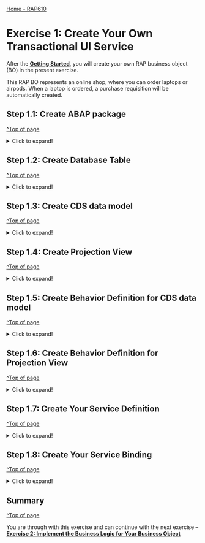[Home - RAP610](../../#exercises)

# Exercise 1: Create Your Own Transactional UI Service

After the **[Getting Started](../ex0/README.md)**, you will create your own RAP business object (BO) in the present exercise. 

This RAP BO represents an online shop, where you can order laptops or airpods. 
When a laptop is ordered, a purchase requisition will be automatically created.


## Step 1.1: Create ABAP package
[^Top of page](#)

 <details>
  <summary>Click to expand!</summary>
  
1.	Right-click on the package **`ZLOCAL** and select **New > ABAP Package** from the context menu. 
   
2.	Maintain the information provided below and click **Next >**.  
    - Name: **`Z_PURCHASE_REQ_XXX`**
    - Description: `Package XXX`
    - Check ** `Add to favorite packages` ** 
 
 ![](ex1/images/ui1.png)
 
3.	Create a new request and click **Finish**.

    - Description: _**`Developer Extensibility with RAP Facades (<your_group_ID>)`**_
   
    ![](../../images/ui2.png)
  
</details>

## Step 1.2: Create Database Table
[^Top of page](#)

<details>
  <summary>Click to expand!</summary>
  
1.	Right-click your package **`Z_PURCHASE_REQ_XXX`** and select **New > Other ABAP Repository Object** from the context menu. 
    
   > **Do not forget to replace the suffix **`XXX`** with your group ID (e.g. your initials).**
 
    ![](../../images/ui3.png)
    
   
2.	Search for _**database table**_, select the entry, and click **Next >**. 
 
    ![](../../images/ui4.png)

3.	Maintain the information provided below and click **Next >**.

    -	Name: **`ZONLINESHOP_XXX`**
    -	Description: _**`Shop to purchase electronics`**_ 
    
    ![](../../images/ui5.png)

4.	Click **Finish**.
 
   ![](../../images/ui6.png)
 
5.	Replace the default source code with following code snippet:

    ```ABAP
     @EndUserText.label : 'Shop to purchase electronics'
     @AbapCatalog.enhancement.category : #NOT_EXTENSIBLE
     @AbapCatalog.tableCategory : #TRANSPARENT
     @AbapCatalog.deliveryClass : #A
     @AbapCatalog.dataMaintenance : #RESTRICTED
     define table zonlineshop_xxx {
      key client     : abap.clnt not null;
      key order_uuid : sysuuid_x16 not null;
      order_id       : abap.char(10) not null;
      ordereditem    : abap.char(10) not null;
      deliverydate   : abap.dats;
      creationdate   : abap.dats;
    }
    ```

6.	Save and activate the object.

</details>

## Step 1.3: Create CDS data model
[^Top of page](#)

 <details>
  <summary>Click to expand!</summary>
   
1.	Right-click your package **`Z_PURCHASE_REQ_XXX`** and select **New > Other ABAP Repository Object** from the context menu.
   
    ![](../../images/ui11.png)
 
2.	Search for _**Data Definition**_, select the entry, and click **Next >**.
 
    ![](../../images/ui12.png)
 
3.	Maintain the information provided below and click **Next >**.

   - Name: **`ZI_ONLINE_SHOP_XXX`**
   - Description: **`Data model for online shop`** 
   
    ![](../../images/ui13.png)
    
4. Select your transport request and click **Finish**.

    ![](../../images/ui14.png)
 
5.	Replace the default source code with following code snippet:

    ```ABAP
     @EndUserText.label: 'Data model for online shop'
     @AccessControl.authorizationCheck: #CHECK
     define root view entity ZI_ONLINE_SHOP_XXX as select from ZONLINESHOP_XXX {
       key order_uuid as Order_Uuid,
       order_id as Order_Id,
       ordereditem as Ordereditem,
       deliverydate as Deliverydate,
       creationdate as Creationdate  
     }
     ```
     
6.	Save and activate the object.

</details>

## Step 1.4: Create Projection View
[^Top of page](#)

<details>
  <summary>Click to expand!</summary>
   
1.	Right-click **Data Definitions** and select **New Data Definition** from the context menu.
  
    ![](../../images/ui15.png)
 
2.	Maintain the information provided below and click **Next >**.

    -	Name: **´ZC_ONLINE_SHOP_XXX`**
    -	Description: **_Projection view for online shop_**
    -	Referenced Object: **`ZI_ONLINE_SHOP_XXX`**
    
    ![](../../images/ui16.png)
 
3. Select your transport request and click **Finish**.
   
   ![](../../images/ui17.png)

4.	Replace the default source code with following code snippet:

      ```ABAP
       @EndUserText.label: 'shop projection'
       @AccessControl.authorizationCheck: #CHECK
       @Search.searchable: true
       @UI: { headerInfo: { typeName: 'Online Shop',
                           typeNamePlural: 'Online Shop',
                           title: { type: #STANDARD, label: 'Online Shop', value: 'order_id' } },
             presentationVariant: [{ sortOrder: [{ by: 'Creationdate',direction: #DESC }] }] }
       define root view entity ZC_ONLINE_SHOP_XXX provider contract transactional_query
        as projection on ZI_ONLINE_SHOP_XXX
       {

           @UI.facet: [          { id:                    'Orders',
                                         purpose:         #STANDARD,
                                        type:            #IDENTIFICATION_REFERENCE,
                                        label:           'Order',
                                         position:        10 }      ]
        key Order_Uuid,
            @UI: { lineItem:       [ { position: 10,label: 'order id', importance: #HIGH } ],
                     identification: [ { position: 10, label: 'order id' } ] }
            @Search.defaultSearchElement: true
            Order_Id,
            @UI: { lineItem:       [ { position: 20,label: 'Ordered item', importance: #HIGH } ],
                    identification: [ { position: 20, label: 'Ordered item' } ] }
            @Search.defaultSearchElement: true
            Ordereditem,
            Deliverydate       as Deliverydate,
            @UI: { lineItem:       [ { position: 50,label: 'Creation date', importance: #HIGH },
                                     { type: #FOR_ACTION, dataAction: 'create_pr', label: 'Update IR' } ],
                  identification: [ { position: 50, label: 'Creation date' } ] }
           Creationdate       as Creationdate
       }
      ```

5.	Save and activate the object.

</details>

## Step 1.5: Create Behavior Definition for CDS data model
[^Top of page](#)

<details>
  <summary>Click to expand!</summary>
      
1.	Right-click your data definition **`ZI_ONLINE_SHOP_XXX`** and select **New Behavior Definition** from the context menu.
 
   ![](../../images/ui18.png)
 
2.	Maintain a description and click **Next >**.

     - Description: _**`Behavior for ZI_ONLINE_SHOP_XXX`**_
     
     ![](../../images/ui19.png)

3.	Select your transport request and click **Finish**.
 
    ![](../../images/ui20.png)
 
4.	Replace the default source code with following code snippet:

      ```ABAP
       managed implementation in class zbp_i_online_shop_xxx unique;
       define behavior for ZI_ONLINE_SHOP_XXX alias Online_Shop
       with additional save

       persistent table ZONLINESHOP_XXX
       lock master
       authorization master ( instance )

       {
        field ( numbering : managed, readonly ) order_Uuid;
        field ( mandatory ) Ordereditem;
        field ( readonly ) Creationdate, order_id, deliverydate;
        determination calculate_order_id on modify { create; }
       internal action create_pr;
        create;
        update;
        delete;
       }
       ```
 
5.	Save and activate the object.

</details>

## Step 1.6: Create Behavior Definition for Projection View
[^Top of page](#)

<details>
  <summary>Click to expand!</summary>
   
1.	Right-click your projection view **`ZC_ONLINE_SHOP_XXX`** and select **New Behavior Definition** from the context menu.
 
    ![](../../images/ui21.png)
 
2.	Click **Next >**.

    ![](../../images/ui22.png)
 
3.	Select your transport request and click **Finish**.
  
     ![](../../images/ui23.png)
 
4.	Replace the default source code with following with code snippet:

    ```ABAP
     projection;
     //strict; //Comment this line in to enable strict mode. The strict mode is prerequisite to be future proof regarding syntax and to be able to release your BO.
     define behavior for ZC_ONLINE_SHOP_XXX //alias <alias_name>
     {
      use create;
      use update;
      use delete;
     }
     ```
 
5.	Save and activate the object.

</details>

## Step 1.7: Create Your Service Definition

 [^Top of page](#)

<details>
  <summary>Click to expand!</summary>
   
1. Right click on projection view **`ZC_ONLINE_SHOP_XXX`** and select create **New Service Definition** from the context menu.

    ![](../../images/sd.png)

2. Maintain the information provided below and click **Next >**.
    - Name: **`ZSD_SHOP_XXX`**
    - Description: _**Service definition for online shop_**

    ![](../../images/sd2.png)

3. Select your transport request and press **Finish**. 

    ![](../../images/sd3.png)

4. Save and activate the object.

</details>

## Step 1.8: Create Your Service Binding
[^Top of page](#)
 
<details>
  <summary>Click to expand!</summary>
   
1. Right-click on your service definition **`ZC_SHOP_XXX`** and select **New Service Binding** from the context menu.

    ![](../../images/sb1.png)

2. Maintain the information provided below and click **Next**. 
    - Name: **`ZSB_SHOP_XXX`**
    - Description: _**`OData service V2 UI`**_
    - Binding Type: **`OData version V2 UI`**

    ![](../../images/sb2.png)

3. Select your transport request and press **Finish**.

4. Activate and publish your service binding.

    ![](../../images/sb4.png)

5. Click on **Fiori elements App Preview** to preview your application in the browser.

   ![](../../images/sb5.png)

</details>

## Summary
[^Top of page](#)

You are through with this exercise and can continue with the next exercise – **[Exercise 2: Implement the Business Logic for Your Business Object](../ex2/README.md)**
